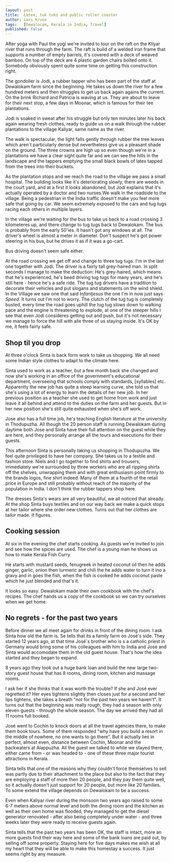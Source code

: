 ```yaml
---
layout: post
title:  Latex, tuk tuks and public roller coaster
author: Lars Kruse
tags:   [Dewalocam, Kerala in India, Travel]
published: false
---
```


After yoga with Paul the yogi we're invited to tour on the raft on the Kliyar river that runs through the farm. The raft is build of a welded iron frame that supports a number of empty barrels, it's covered with a deck of weaved bamboo. On top of the deck are 4 plastic garden chairs bolted onto it. Somebody obviously spent quite some time on getting this construction right.

The gondolier is Jodi, a rubber tapper who has been part of the staff at Dewalokam farm since the beginning. He takes us down the river for a few hundred meters and then struggles to get us back again agains the current. On the brink Richard and Patricia is waving at us. They are about to leave for their next stop, a few days in Moonar, which is famous for their tee plantations. 

Jodi is soaked in sweat after his struggle but only ten minutes later his back again wearing fresh clothes, ready to guide us on a walk through the rubber plantations to the village Kaliyar, same name as the river.

The walk is spectacular, the light falls gently through rubber the tree leaves which aren´t particularly dense but nevertheless give us a pleasant shade on the ground. The three crowns are high up so even though we're in a plantations we have a clear sight quite far and we can see the hills in the landscape and the tappers emptying the small black bowls of latex tapped from the trees into their buckets.

As the plantation stops and we reach the road to the village we pass a small hospital. The building looks like it's deteriorating slowly, there are weeds in the court yard, and at a first it looks abandoned, but Jodi explains that it's actually operated by a doctor and two nurses.We walk in the roadside to the village. Being a pedestrian in the India traffic doesn't make you feel more safe that going by car. We seem extremely exposed to the cars and tug tugs racing each others in multiple layers.

In the village we're waiting for the bus to take us back to a road crossing 3 kilometeres up, and there change to tug tugs back to Dewalokam. The bus is probably from the early 50'ies. It hasn't got any windows at all. The driver's wheel is almost a meter in diameter. Don't suspect he's got power steering in his bus, but he drives it as if it was a go-cart. 

Bus driving doesn't seem safe either.

At the road crossing we get off and change to three tug tugs. I'm in the last one together with Jodi. The driver is a fairly tall grey-haired man. In split seconds I manage to make the deduction: He's grey-haired, which means that he's experienced, he's beed driving tug tugs for many years, and he's still here - hence he's a safe ride. The tug tug drivers have a tradition to decorate their vehicles and put slogans and statements on the wind shield. In the Village we saw one that said _Infantjesus_ the one I'm in now just says _Speed_. It turns out I'm not to worry. The clutch of the tug tug is completely busted, every time the road goes uphill the tug tug slows down to walking pace and the engine is threatening to explode, at one of the steeper hills I see that even Jodi consideres getting out and push, but it's not necessary we manage to force the hill with alle three of us staying inside. It's OK by me, it feels fairly safe.

## Shop til you drop
At three o'clock Sinta is back form work to take us shopping. We all need some Indian style clothes to adapt to the climate here. 

Sinta used to work as a teacher, but a few month back she changed and now she's working in an office of the government's educational department, overseeing that schools comply with standards, [syllables] etc. Apparently the new job has quite a steep learning curve, she told us that she's using a lot of energy to learn the details of her new job. In her previous position as a teacher she used to get home from work and just leave it all behind and attend to the duties on the farm and her guests. But in her new position she's still quite exhausted when she's off work.

Jose also has a full time job, he's teaching English literature at the university in Thodupuzha. All though the 20 person staff is running Dewalokam during daytime both Jose and Sinta have their full attention on the guest while they are here, and they personally arrange all the tours and executions for their guests.

This afternoon Sinta is personally taking us shopping in Thodupuzha. We feel quite privileged to have her company. She takes us to a textile and fashion store. Niels and I go together to find shirts and trousers, immediately we're surrounded by three workers who are all ripping shirts off the shelves, unwrapping them and with great enthusiasm point firmly to the brands logos, fine shirt indeed. Many of them at a fourth of the retail price in Europe and still probably without reach of the majority of the population in India. I don't think the rubber tappers shop here.

The dresses Sinta's wears are all very beautiful, we all noticed that already. At the shop Sinta buys textiles and on our way back we make a quick stops at her tailor where she  order new clothes. Turns out that her clothes are tailor made. It figures.

## Cooking session
At six in the evening the chef starts cooking. As guests we're invited to join and see how the spices are used. The chef is a young man he shows us how to make Kerala Fish Curry.

He starts with mustard seeds, fenugreek in heated coconut oil then he adds ginger, garlic, onion then turmeric and chili the he adds water to turn it ino a gravy and in goes the fish, when the fish is cooked he adds coconut paste which he just blended and that's it.

It looks so easy. Dewalokam made their own cookbook with the chef's recipes. The chef hands us a copy of the cookbook so we can try ourselves when we get home.

## No regrets - for the past two years
Before dinner we all meet again for drinks in front of the dining room. I ask Sinta how old the farm is. Se tells that its a family farm on José's side. They started 12 years ago, at that time José´s brother who is s a catholic priest in Germany would bring some of his colleagues with him to India and José and Sinta would accomodate them in the old guest house. That's how the idea started and they began to expand.

8 years ago they took out a huge bank loan and build the new large two-story guest house that has 8 rooms, dining room, kitchen and massage rooms.

I ask her if she thinks that it was worth the trouble? If she and José ever regretted it? Her eyes tightens slightly then closes just for a second and her lips tightens, she takes a breath "not for the past two years we haven't". It turns out that the beginning was really rough, they had a season with only eleven guests - through the whole season. The day we arrived they had all 11 rooms full booked.

José went to Cochin to knock doors at all the travel agencies there, to make them book tours. Some of them responded "why have you build a resort in the middle of nowhere, no one wants to go there". But it actually lies in perfect, almost even, distance between Cochin, Moonar and the backwaters at Alappuzha. All the guest we talked to while we stayed there, either came from - or was headed to - one of these three major tourist attractions in Kerala.

Sinta tells that one of the reasons why they couldn't force themselves to sell was partly due to their attachment to the place but also to the fact that they are employing a staff of more then 20 people, and they pay them quite well, so it actually doesn't just support for 20 people, but more like 20 families. To some extend the village depends on Dewalokam to be a success.

Even when Kaliyar river during the monsoon two years ago raised to some 6-7 meters above normal level and both the dining room and the kitchen as well as their own home was flooded, they managed to get the diesel generator renovated - after also being completely under water - and three weeks later they were ready to receive guests again.

Sinta tells that the past two years has been OK, the staff is intact, more an more guests find their way here and some of the bank loans are paid out, by selling off some property. Staying here for five days makes me wish at all my heart that they will be able to make this homestay a success. It just seems right by any measure. 
